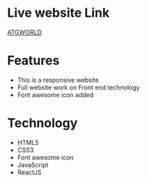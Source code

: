 # Live website Link

 [ATGWORLD](https://atgworld-webs.netlify.app/)

 # Features
 
 * This is a responsive website
 * Full website work on Front end technology
 * Font awesome icon added

 # Technology
  
  * HTML5
  * CSS3
  * Font awesome icon
  * JavaScript
  * ReactJS

